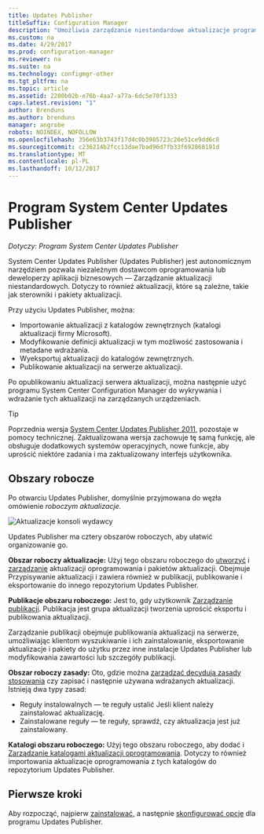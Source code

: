 ```yaml
---
title: Updates Publisher
titleSuffix: Configuration Manager
description: "Umożliwia zarządzanie niestandardowe aktualizacje programu System Center Updates Publisher"
ms.custom: na
ms.date: 4/29/2017
ms.prod: configuration-manager
ms.reviewer: na
ms.suite: na
ms.technology: configmgr-other
ms.tgt_pltfrm: na
ms.topic: article
ms.assetid: 2200b02b-e76b-4aa7-a77a-6dc5e70f1333
caps.latest.revision: "1"
author: Brenduns
ms.author: brenduns
manager: angrobe
robots: NOINDEX, NOFOLLOW
ms.openlocfilehash: 356e63b3743f17d4c0b3985723c26e51ce9dd6c8
ms.sourcegitcommit: c236214b2fcc13dae7bad96d7fb33f692868191d
ms.translationtype: MT
ms.contentlocale: pl-PL
ms.lasthandoff: 10/12/2017
---
```

# <a name="system-center-updates-publisher"></a>Program System Center Updates Publisher

*Dotyczy: Program System Center Updates Publisher*

System Center Updates Publisher (Updates Publisher) jest autonomicznym narzędziem pozwala niezależnym dostawcom oprogramowania lub deweloperzy aplikacji biznesowych — Zarządzanie aktualizacji niestandardowych. Dotyczy to również aktualizacji, które są zależne, takie jak sterowniki i pakiety aktualizacji.

Przy użyciu Updates Publisher, można:

-   Importowanie aktualizacji z katalogów zewnętrznych (katalogi aktualizacji firmy Microsoft).
-   Modyfikowanie definicji aktualizacji w tym możliwość zastosowania i metadane wdrażania.
-   Wyeksportuj aktualizacji do katalogów zewnętrznych.
-   Publikowanie aktualizacji na serwerze aktualizacji.

Po opublikowaniu aktualizacji serwera aktualizacji, można następnie użyć programu System Center Configuration Manager do wykrywania i wdrażanie tych aktualizacji na zarządzanych urządzeniach.

> [!TIP]  
> Poprzednia wersja [System Center Updates Publisher 2011](http://go.microsoft.com/fwlink/?LinkId=848111), pozostaje w pomocy technicznej. Zaktualizowana wersja zachowuje tę samą funkcję, ale obsługuje dodatkowych systemów operacyjnych, nowe funkcje, aby uprościć niektóre zadania i ma zaktualizowany interfejs użytkownika.

## <a name="workspaces"></a>Obszary robocze
Po otwarciu Updates Publisher, domyślnie przyjmowana do węzła omówienie *roboczym aktualizacje.*

![Aktualizacje konsoli wydawcy](media/console1.png)   


Updates Publisher ma cztery obszarów roboczych, aby ułatwić organizowanie go.


**Obszar roboczy aktualizacje:** Użyj tego obszaru roboczego do [utworzyć](/sccm/sum/tools/create-updates-with-updates-publisher) i [zarządzanie](/sccm/sum/tools/manage-updates-with-updates-publisher) aktualizacji oprogramowania i pakietów aktualizacji. Obejmuje Przypisywanie aktualizacji i zawiera również w publikacji, publikowanie i eksportowanie do innego repozytorium Updates Publisher.

**Publikacje obszaru roboczego:** Jest to, gdy użytkownik [Zarządzanie publikacji](/sccm/sum/tools/updates-publisher-publications). Publikacja jest grupa aktualizacji tworzenia uprościć eksportu i publikowania aktualizacji.

Zarządzanie publikacji obejmuje publikowania aktualizacji na serwerze, umożliwiając klientom wyszukiwanie i ich zainstalowanie, eksportowanie aktualizacje i pakiety do użytku przez inne instalacje Updates Publisher lub modyfikowania zawartości lub szczegóły publikacji.



**Obszar roboczy zasady:** Oto, gdzie można [zarządzać decydują zasady stosowania](/sccm/sum/tools/updates-publisher-applicability-rules) czy zapisać i następnie używana wdrażanych aktualizacji. Istnieją dwa typy zasad:

-   Reguły instalowalnych — te reguły ustalić Jeśli klient należy zainstalować aktualizację.
-   Zainstalowane reguły — te reguły, sprawdź, czy aktualizacja jest już zainstalowany.

**Katalogi obszaru roboczego:** Użyj tego obszaru roboczego, aby dodać i [Zarządzanie katalogami aktualizacji oprogramowania](/sccm/sum/tools/updates-publisher-catalogs). Dotyczy to również importowania aktualizacje oprogramowania z tych katalogów do repozytorium Updates Publisher.
## <a name="first-steps"></a>Pierwsze kroki
Aby rozpocząć, najpierw [zainstalować](/sccm/sum/tools/install-updates-publisher), a następnie [skonfigurować opcje](/sccm/sum/tools/updates-publisher-options) dla programu Updates Publisher.
